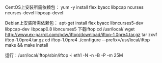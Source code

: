 CentOS上安装所需依赖包：
yum -y install flex byacc  libpcap ncurses ncurses-devel libpcap-devel

Debian上安装所需依赖包：
apt-get install flex byacc libncurses5-dev libpcap-dev libpcap0.8 libncurses5
下载iftop
cd /usr/local/
wget http://www.ex-parrot.com/pdw/iftop/download/iftop-1.0pre4.tar.gz
tar zxvf iftop-1.0pre4.tar.gz
cd iftop-1.0pre4
./configure --prefix=/usr/local/iftop
make && make install


运行：/usr/local/iftop/sbin/iftop -i eth1 -N -n -B -P -m 25M
